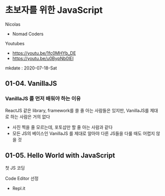 # 초보자를 위한 JavaScript

Nicolas

- Nomad Coders

Youtubes

- https://youtu.be/1fc0MHYb_DE
- https://youtu.be/u0BypNb0lEI

mkdate : 2020-07-18-Sat


## 01-04. VanillaJS

### VanillaJS 를 먼저 배워야 하는 이유

ReactJS 같은 library, framework를 쓸 줄 아는 사람들은 있지만, VanillaJS를 제대로 하는 사람은 거의 없다

- 사진 찍을 줄 모르는데, 포토샵만 할 줄 아는 사람과 같다
- 모든 JS의 베이스인 VanillaJS 를 제대로 알아야 다른 JS들을 다룰 때도 어렵지 않을 것

## 01-05. Hello World with JavaScript

첫 JS 코딩

Code Editor 선정
- Repl.it